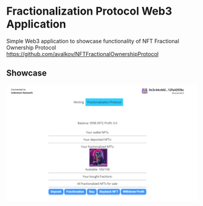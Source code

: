 # Fractionalization Protocol Web3 Application

Simple Web3 application to showcase functionality of NFT Fractional Ownership Protocol https://github.com/avalkov/NFTFractionalOwnershipProtocol

## Showcase
![Showcase](showcase.png "Showcase")